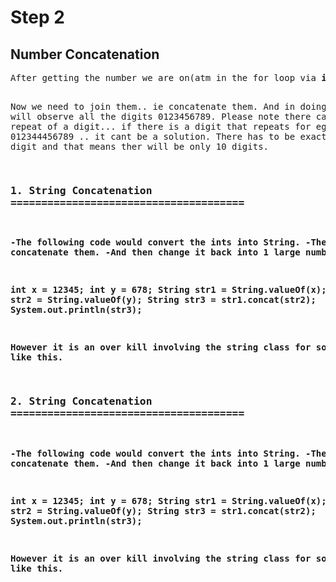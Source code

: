# Step 2
<h2>Number Concatenation</h2>
<pre>
After getting the number we are on(atm in the for loop via <b>i</b>) we have saved its square and cube to 2 separate int variables.

Now we need to join them.. ie concatenate them. And in doing so we will observe all the digits 0123456789. 
Please note there can be no repeat of a digit... if there is a digit that repeats for eg 012344456789 .. it cant be a solution.
There has to be exactly 1 of each digit and that means ther will be only 10 digits.

### <b>1. String Concatenation<b> ======================================
 -The following code would convert the ints into String.
 -Then we can concatenate them.
 -And then change it back into 1 large number.
 
int x = 12345;
int y = 678;
String str1 = String.valueOf(x);
String str2 = String.valueOf(y);
String str3 = str1.concat(str2);
System.out.println(str3);

However it is an over kill involving the string class for something like this. 





### <b>2. String Concatenation<b> ======================================
 -The following code would convert the ints into String.
 -Then we can concatenate them.
 -And then change it back into 1 large number.
 
int x = 12345;
int y = 678;
String str1 = String.valueOf(x);
String str2 = String.valueOf(y);
String str3 = str1.concat(str2);
System.out.println(str3);

However it is an over kill involving the string class for something like this.
 




</pre>
